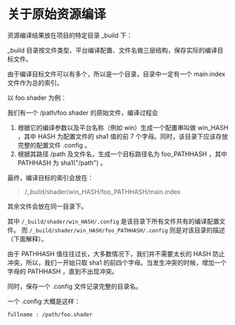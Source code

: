 关于原始资源编译
================

资源编译结果放在项目的特定目录 _build 下：

_build 目录按文件类型、平台编译配置、文件名做三层结构，保存实际的编译目标文件。

由于编译目标文件可以有多个，所以是一个目录，目录中一定有一个 main.index 文件作为总的索引。

以 foo.shader 为例：

我们有一个 /path/foo.shader 的原始文件，编译过程会

1. 根据它的编译参数以及平台名称（例如 win）生成一个配置串叫做 win_HASH ，其中 HASH 为配置文件的 sha1 值的前 7 个字母。同时，该目录下应该存放完整的配置文件 .config 。
2. 根据其路径 /path 及文件名，生成一个目标路径名为 foo_PATHHASH ，其中 PATHHASH 为 sha1("/path") 。

最终，编译目标的索引会放在：

> /_build/shader/win_HASH/foo_PATHHASH/main.index

其余文件会放在同一目录下。

其中 `/_build/shader/win_HASH/.config` 是该目录下所有文件共有的编译配置文件。
而 `/_build/shader/win_HASH/foo_PATHHASH/.config` 则是对该目录的描述（下面解释）。

由于 PATHHASH 值往往过长，大多数情况下，我们并不需要太长的 HASH 防止冲突，所以，我们一开始只取 sha1 的前四个字母。当发生冲突的时候，增加一个字母的 PATHHASH ，直到不出现冲突。

同时，保存一个 .config 文件记录完整的目录名。

一个 .config 大概是这样：

```
fullname : /path/foo.shader
```